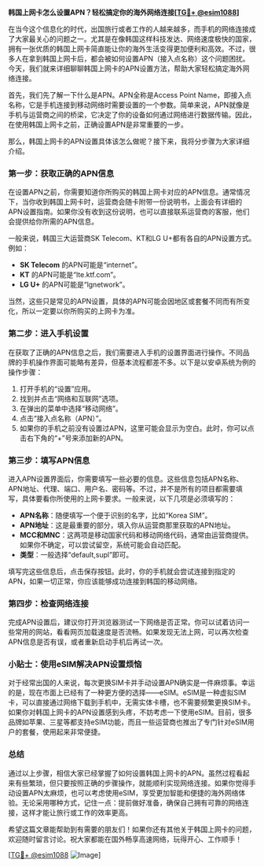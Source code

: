 **韩国上网卡怎么设置APN？轻松搞定你的海外网络连接[[TG💪+ @esim1088](https://t.me/s/esim1088)]**

在当今这个信息化的时代，出国旅行或者工作的人越来越多，而手机的网络连接成了大家最关心的问题之一。尤其是在像韩国这样科技发达、网络速度极快的国家，拥有一张优质的韩国上网卡简直能让你的海外生活变得更加便利和高效。不过，很多人在拿到韩国上网卡后，都会被如何设置APN（接入点名称）这个问题困扰。今天，我们就来详细聊聊韩国上网卡的APN设置方法，帮助大家轻松搞定海外网络连接。

首先，我们先了解一下什么是APN。APN全称是Access Point Name，即接入点名称，它是手机连接到移动网络时需要设置的一个参数。简单来说，APN就像是手机与运营商之间的桥梁，它决定了你的设备如何通过网络进行数据传输。因此，在使用韩国上网卡之前，正确设置APN是非常重要的一步。

那么，韩国上网卡的APN设置具体该怎么做呢？接下来，我将分步骤为大家详细介绍。

### 第一步：获取正确的APN信息

在设置APN之前，你需要知道你所购买的韩国上网卡对应的APN信息。通常情况下，当你收到韩国上网卡时，运营商会随卡附带一份说明书，上面会有详细的APN设置指南。如果你没有收到这份说明，也可以直接联系运营商的客服，他们会提供给你所需的APN信息。

一般来说，韩国三大运营商SK Telecom、KT和LG U+都有各自的APN设置方式。例如：

- **SK Telecom** 的APN可能是“internet”。
- **KT** 的APN可能是“lte.ktf.com”。
- **LG U+** 的APN可能是“lgnetwork”。

当然，这些只是常见的APN设置，具体的APN可能会因地区或套餐不同而有所变化，所以一定要以你所购买的上网卡为准。

### 第二步：进入手机设置

在获取了正确的APN信息之后，我们需要进入手机的设置界面进行操作。不同品牌的手机操作界面可能略有差异，但基本流程都差不多。以下是以安卓系统为例的操作步骤：

1. 打开手机的“设置”应用。
2. 找到并点击“网络和互联网”选项。
3. 在弹出的菜单中选择“移动网络”。
4. 点击“接入点名称（APN）”。
5. 如果你的手机之前没有设置过APN，这里可能会显示为空白。此时，你可以点击右下角的“+”号来添加新的APN。

### 第三步：填写APN信息

进入APN设置界面后，你需要填写一些必要的信息。这些信息包括APN名称、APN地址、代理、端口、用户名、密码等。不过，并不是所有的项目都需要填写，具体要看你所使用的上网卡要求。一般来说，以下几项是必须填写的：

- **APN名称**：随便填写一个便于识别的名字，比如“Korea SIM”。
- **APN地址**：这是最重要的部分，填入你从运营商那里获取的APN地址。
- **MCC和MNC**：这两项是移动国家代码和移动网络代码，通常由运营商提供。如果你不确定，可以尝试留空，系统可能会自动匹配。
- **类型**：一般选择“default,supl”即可。

填写完这些信息后，点击保存按钮。此时，你的手机就会尝试连接到指定的APN，如果一切正常，你应该能够成功连接到韩国的移动网络。

### 第四步：检查网络连接

完成APN设置后，建议你打开浏览器测试一下网络是否正常。你可以试着访问一些常用的网站，看看网页加载速度是否流畅。如果发现无法上网，可以再次检查APN信息是否有误，或者重新启动手机后再试一次。

### 小贴士：使用eSIM解决APN设置烦恼

对于经常出国的人来说，每次更换SIM卡并手动设置APN确实是一件麻烦事。幸运的是，现在市面上已经有了一种更方便的选择——eSIM。eSIM是一种虚拟SIM卡，可以直接通过网络下载到手机中，无需实体卡槽，也不需要频繁更换SIM卡。如果你对韩国上网卡的APN设置感到头疼，不妨考虑一下使用eSIM。目前，很多品牌如苹果、三星等都支持eSIM功能，而且一些运营商也推出了专门针对eSIM用户的套餐，使用起来非常便捷。

### 总结

通过以上步骤，相信大家已经掌握了如何设置韩国上网卡的APN。虽然过程看起来有些繁琐，但只要按照正确的步骤操作，就能顺利实现网络连接。如果你觉得手动设置APN太麻烦，也可以考虑使用eSIM，享受更加智能和便捷的海外网络体验。无论采用哪种方式，记住一点：提前做好准备，确保自己拥有可靠的网络连接，这样才能让旅行或工作的效率更高。

希望这篇文章能帮助到有需要的朋友们！如果你还有其他关于韩国上网卡的问题，欢迎随时留言讨论。祝大家都能在国外畅享高速网络，玩得开心、工作顺手！

[[TG💪+ @esim1088](https://t.me/s/esim1088) ![Image](https://i.postimg.cc/4NQfJmqS/Snipaste-2025-05-13-00-14-12.png)]